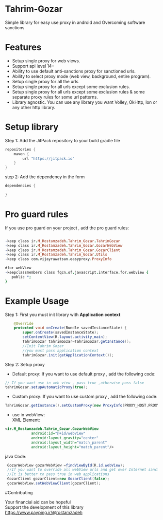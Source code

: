 # Tahrim-Gozar
Simple library for easy use proxy in android and Overcoming software sanctions

# Features
- Setup single proxy for web views.
- Support api level 14+
- Ability to use default anti-sanctions proxy for sanctioned urls.
- Ability to select proxy mode (web view, background, entire program).
- Setup single proxy for all the urls.
- Setup single proxy for all urls except some exclusion rules.
- Setup single proxy for all urls except some exclusion rules & some separate proxy rules for some url patterns.
- Library agnostic. You can use any library you want Volley, OkHttp, Ion or any other http library.

# Setup library
Step 1: Add the JitPack repository to your build gradle file
```gradle
repositories {
    maven {
        url "https://jitpack.io"
    }
}

```
step 2: Add the dependency in the form
```gradle
dependencies {
  
}

```

# Pro guard rules
If you use pro guard on your project , add the pro guard rules:
```pro guard

-keep class ir.M_Rostamzadeh.Tahrim_Gozar.TahrimGozar
-keep class ir.M_Rostamzadeh.Tahrim_Gozar.GozarWebView
-keep class ir.M_Rostamzadeh.Tahrim_Gozar.GozarClient
-keep class ir.M_Rostamzadeh.Tahrim_Gozar.Utils
-keep class com.vijayrawatsan.easyproxy.ProxyInfo

#for webView
-keepclassmembers class fqcn.of.javascript.interface.for.webview {
   public *;
}

```
# Example Usage
Step 1: First you must init library with **Application context**
```java
    @Override
    protected void onCreate(Bundle savedInstanceState) {
        super.onCreate(savedInstanceState);
        setContentView(R.layout.activity_main);
        TahrimGozar tahrimGozar=TahrimGozar.getInstance();
        //Init Tahrim Gozar
        //you must pass application context
        tahrimGozar.init(getApplicationContext());
```

Step 2: Setup proxy

- Default proxy: If you want to use default proxy , add the following code:
```java
// If you want use in web view , pass true ,otherwise pass false
tahrimGozar.setupAutomaticProxy(true);
```

- Custom proxy: If you want to use custom proxy , add the following code:
```java
TahrimGozar.getInstance().setCustomProxy(new ProxyInfo(PROXY_HOST,PROXY_PORT));
```

- use in webView:<br/>
XML Element:
```xml
<ir.M_Rostamzadeh.Tahrim_Gozar.GozarWebView
            android:id="@+id/webView"
            android:layout_gravity="center"
            android:layout_width="match_parent"
            android:layout_height="match_parent"/>
```
java Code:
```java
 GozarWebView gozarWebView =findViewById(R.id.webView);
 //If you want to override all webView urls and get over Internet sanctions completely , pass true , other wise pass false
 //It is better to pass true in web applications
 GozarClient gozarClient=new GozarClient(false);
 gozarWebView.setWebViewClient(gozarClient);
```

#Contributing

Your financial aid can be hopeful <br/>
Support the development of this library <br/>
https://www.payping.ir/@rostamzadeh
